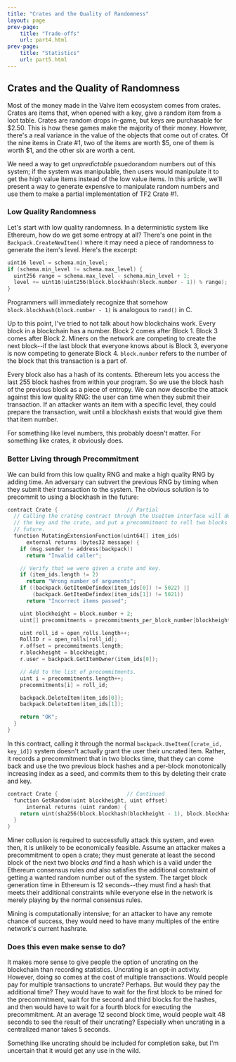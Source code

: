 ```yaml
---
title: "Crates and the Quality of Randomness"
layout: page
prev-page:
    title: "Trade-offs"
    url: part4.html
prev-page:
    title: "Statistics"
    url: part5.html
---
```


Crates and the Quality of Randomness
------------------------------------

Most of the money made in the Valve item ecosystem comes from crates. Crates are items that, when opened with a key, give a random item from a loot table. Crates are random drops in-game, but keys are purchasable for $2.50. This is how these games make the majority of their money. However, there's a real variance in the value of the objects that come out of crates. Of the nine items in Crate #1, two of the items are worth $5, one of them is worth $1, and the other six are worth a cent.

We need a way to get _unpredictable_ psuedorandom numbers out of this system; if the system was manipulable, then users would manipulate it to get the high value items instead of the low value items. In this article, we'll present a way to generate expensive to manipulate random numbers and use them to make a partial implementation of TF2 Crate #1.

### Low Quality Randomness

Let's start with low quality randomness. In a deterministic system like Ethereum, how do we get some entropy at all? There's one point in the `Backpack.CreateNewItem()` where it may need a piece of randomness to generate the item's level. Here's the excerpt:

```cpp
uint16 level = schema.min_level;
if (schema.min_level != schema.max_level) {
  uint256 range = schema.max_level - schema.min_level + 1;
  level += uint16(uint256(block.blockhash(block.number - 1)) % range);
}
```

Programmers will immediately recognize that somehow `block.blockhash(block.number - 1)` is analogous to `rand()` in C.

Up to this point, I've tried to not talk about how blockchains work. Every block in a blockchain has a number. Block 2 comes after Block 1. Block 3 comes after Block 2. Miners on the network are competing to create the next block--if the last block that everyone knows about is Block 3, everyone is now competing to generate Block 4. `block.number` refers to the number of the block that this transaction is a part of.

Every block also has a hash of its contents. Ethereum lets you access the last 255 block hashes from within your program. So we use the block hash of the previous block as a piece of entropy. We can now describe the attack against this low quality RNG: the user can time when they submit their transaction. If an attacker wants an item with a specific level, they could prepare the transaction, wait until a blockhash exists that would give them that item number.

For something like level numbers, this probably doesn't matter. For something like crates, it obviously does.

### Better Living through Precommitment

We can build from this low quality RNG and make a high quality RNG by adding time. An adversary can subvert the previous RNG by timing when they submit their transaction to the system. The obvious solution is to precommit to using a blockhash in the future:

```cpp
contract Crate {                      // Partial
  // Calling the crating contract through the UseItem interface will destroy
  // the key and the crate, and put a precommitment to roll two blocks into the
  // future.
  function MutatingExtensionFunction(uint64[] item_ids)
      external returns (bytes32 message) {
    if (msg.sender != address(backpack))
      return "Invalid caller";

    // Verify that we were given a crate and key.
    if (item_ids.length != 2)
      return "Wrong number of arguments";
    if ((backpack.GetItemDefindex(item_ids[0]) != 5022) ||
        (backpack.GetItemDefindex(item_ids[1]) != 5021))
      return "Incorrect items passed";

    uint blockheight = block.number + 2;
    uint[] precommitments = precommitments_per_block_number[blockheight];

    uint roll_id = open_rolls.length++;
    RollID r = open_rolls[roll_id];
    r.offset = precommitments.length;
    r.blockheight = blockheight;
    r.user = backpack.GetItemOwner(item_ids[0]);

    // Add to the list of precommitments.
    uint i = precommitments.length++;
    precommitments[i] = roll_id;

    backpack.DeleteItem(item_ids[0]);
    backpack.DeleteItem(item_ids[1]);

    return "OK";
  }
}
```

In this contract, calling it through the normal `backpack.UseItem([crate_id, key_id])` system doesn't actually grant the user their uncrated item. Rather, it records a precommitment that in two blocks time, that they can come back and use the two previous block hashes and a per-block monotonically increasing index as a seed, and commits them to this by deleting their crate and key.

```cpp
contract Crate {                      // Continued
  function GetRandom(uint blockheight, uint offset)
      internal returns (uint random) {
    return uint(sha256(block.blockhash(blockheight - 1), block.blockhash(blockheight), offset));
  }
}
```

Miner collusion is required to successfully attack this system, and even then, it is unlikely to be economically feasible. Assume an attacker makes a precommitment to open a crate; they must generate at least the second block of the next two blocks _and_ find a hash which is a valid under the Ethereum consensus rules _and_ also satisfies the additional constraint of getting a wanted random number out of the system. The target block generation time in Ethereum is 12 seconds--they must find a hash that meets their additional constraints while everyone else in the network is merely playing by the normal consensus rules.

Mining is computationally intensive; for an attacker to have any remote chance of success, they would need to have many multiples of the entire network's current hashrate.

### Does this even make sense to do?

It makes more sense to give people the option of uncrating on the blockchain than recording statistics. Uncrating is an opt-in activity. However, doing so comes at the cost of multiple transactions. Would people pay for multiple transactions to uncrate? Perhaps. But would they pay the additional time? They would have to wait for the first block to be mined for the precommitment, wait for the second and third blocks for the hashes, and then would have to wait for a fourth block for executing the precommitment. At an average 12 second block time, would people wait 48 seconds to see the result of their uncrating? Especially when uncrating in a centralized manor takes 5 seconds.

Something like uncrating should be included for completion sake, but I'm uncertain that it would get any use in the wild.
